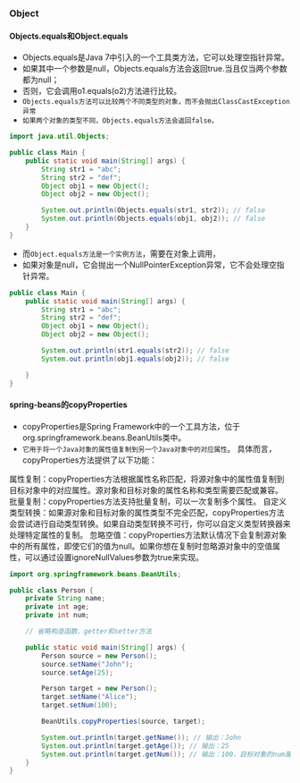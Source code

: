 ### Object


#### Objects.equals和Object.equals
* Objects.equals是Java 7中引入的一个工具类方法，它可以处理空指针异常。
* 如果其中一个参数是null，Objects.equals方法会返回true.当且仅当两个参数都为null；
* 否则，它会调用o1.equals(o2)方法进行比较。
* `Objects.equals方法可以比较两个不同类型的对象，而不会抛出ClassCastException异常`
* `如果两个对象的类型不同，Objects.equals方法会返回false。`
```java
import java.util.Objects;

public class Main {
    public static void main(String[] args) {
        String str1 = "abc";
        String str2 = "def";
        Object obj1 = new Object();
        Object obj2 = new Object();

        System.out.println(Objects.equals(str1, str2)); // false
        System.out.println(Objects.equals(obj1, obj2)); // false
    }
}
```

* 而`Object.equals方法是一个实例方法`，需要在对象上调用，
* 如果对象是null，它会抛出一个NullPointerException异常，它不会处理空指针异常。
```java
public class Main {
    public static void main(String[] args) {
        String str1 = "abc";
        String str2 = "def";
        Object obj1 = new Object();
        Object obj2 = new Object();

        System.out.println(str1.equals(str2)); // false
        System.out.println(obj1.equals(obj2)); // false

    }
}
```

#### spring-beans的copyProperties
* copyProperties是Spring Framework中的一个工具方法，位于org.springframework.beans.BeanUtils类中。
* `它用于将一个Java对象的属性值复制到另一个Java对象中的对应属性`。
具体而言，copyProperties方法提供了以下功能：

属性复制：copyProperties方法根据属性名称匹配，将源对象中的属性值复制到目标对象中的对应属性。源对象和目标对象的属性名称和类型需要匹配或兼容。
批量复制：copyProperties方法支持批量复制，可以一次复制多个属性。
自定义类型转换：如果源对象和目标对象的属性类型不完全匹配，copyProperties方法会尝试进行自动类型转换。如果自动类型转换不可行，你可以自定义类型转换器来处理特定属性的复制。
忽略空值：copyProperties方法默认情况下会复制源对象中的所有属性，即使它们的值为null。如果你想在复制时忽略源对象中的空值属性，可以通过设置ignoreNullValues参数为true来实现。

```java
import org.springframework.beans.BeanUtils;

public class Person {
    private String name;
    private int age;
    private int num;

    // 省略构造函数、getter和setter方法

    public static void main(String[] args) {
        Person source = new Person();
        source.setName("John");
        source.setAge(25);

        Person target = new Person();
        target.setName("Alice");
        target.setNum(100);

        BeanUtils.copyProperties(source, target);

        System.out.println(target.getName()); // 输出：John
        System.out.println(target.getAge()); // 输出：25
        System.out.println(target.getNum()); // 输出：100，目标对象的num属性保持不变
    }
}
```
